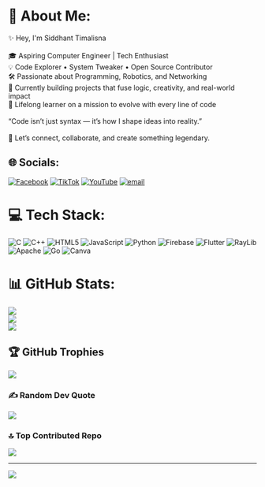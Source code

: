 # 💫 About Me:
✨ Hey, I'm Siddhant Timalisna<br><br>🎓 Aspiring Computer Engineer | Tech Enthusiast<br>💡 Code Explorer • System Tweaker • Open Source Contributor<br>🛠️ Passionate about Programming, Robotics, and Networking<br>🚧 Currently building projects that fuse logic, creativity, and real-world impact<br>🌱 Lifelong learner on a mission to evolve with every line of code<br><br>    “Code isn’t just syntax — it’s how I shape ideas into reality.”<br><br>🔗 Let’s connect, collaborate, and create something legendary.<br>


## 🌐 Socials:
[![Facebook](https://img.shields.io/badge/Facebook-%231877F2.svg?logo=Facebook&logoColor=white)](https://facebook.com/Siddhant.Timalsina.92) [![TikTok](https://img.shields.io/badge/TikTok-%23000000.svg?logo=TikTok&logoColor=white)](https://tiktok.com/@sid__ant) [![YouTube](https://img.shields.io/badge/YouTube-%23FF0000.svg?logo=YouTube&logoColor=white)](https://youtube.com/@FEELTHEMUSICSID) [![email](https://img.shields.io/badge/Email-D14836?logo=gmail&logoColor=white)](mailto:siddhanttimalsina10@gmail.com) 

# 💻 Tech Stack:
![C](https://img.shields.io/badge/c-%2300599C.svg?style=flat&logo=c&logoColor=white) ![C++](https://img.shields.io/badge/c++-%2300599C.svg?style=flat&logo=c%2B%2B&logoColor=white) ![HTML5](https://img.shields.io/badge/html5-%23E34F26.svg?style=flat&logo=html5&logoColor=white) ![JavaScript](https://img.shields.io/badge/javascript-%23323330.svg?style=flat&logo=javascript&logoColor=%23F7DF1E) ![Python](https://img.shields.io/badge/python-3670A0?style=flat&logo=python&logoColor=ffdd54) ![Firebase](https://img.shields.io/badge/firebase-%23039BE5.svg?style=flat&logo=firebase) ![Flutter](https://img.shields.io/badge/Flutter-%2302569B.svg?style=flat&logo=Flutter&logoColor=white) ![RayLib](https://img.shields.io/badge/RAYLIB-FFFFFF?style=flat&logo=raylib&logoColor=black) ![Apache](https://img.shields.io/badge/apache-%23D42029.svg?style=flat&logo=apache&logoColor=white) ![Go](https://img.shields.io/badge/go-%2300ADD8.svg?style=flat&logo=go&logoColor=white) ![Canva](https://img.shields.io/badge/Canva-%2300C4CC.svg?style=flat&logo=Canva&logoColor=white)
# 📊 GitHub Stats:
![](https://github-readme-stats.vercel.app/api?username=ANONYMOUS-SIDD&theme=nightowl&hide_border=true&include_all_commits=false&count_private=false)<br/>
![](https://nirzak-streak-stats.vercel.app/?user=ANONYMOUS-SIDD&theme=nightowl&hide_border=true)<br/>
![](https://github-readme-stats.vercel.app/api/top-langs/?username=ANONYMOUS-SIDD&theme=nightowl&hide_border=true&include_all_commits=false&count_private=false&layout=compact)

## 🏆 GitHub Trophies
![](https://github-profile-trophy.vercel.app/?username=ANONYMOUS-SIDD&theme=tokyonight&no-frame=true&no-bg=true&margin-w=4)

### ✍️ Random Dev Quote
![](https://quotes-github-readme.vercel.app/api?type=horizontal&theme=tokyonight)

### 🔝 Top Contributed Repo
![](https://github-contributor-stats.vercel.app/api?username=ANONYMOUS-SIDD&limit=5&theme=nightowl&combine_all_yearly_contributions=true)

---
[![](https://visitcount.itsvg.in/api?id=ANONYMOUS-SIDD&icon=9&color=2)](https://visitcount.itsvg.in)

<!-- Proudly created with GPRM ( https://gprm.itsvg.in ) -->
